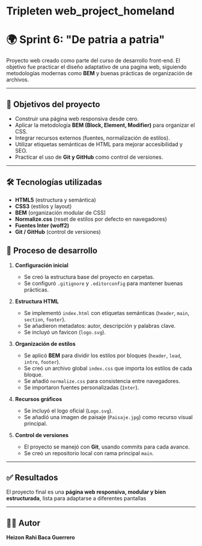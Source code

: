 # Tripleten web_project_homeland

# 🌍 Sprint 6: "De patria a patria"

Proyecto web creado como parte del curso de desarrollo front-end. El objetivo fue practicar el diseño adaptativo de una pagina web, siguiendo metodologías modernas como **BEM** y buenas prácticas de organización de archivos.

---

## 📌 Objetivos del proyecto

- Construir una página web responsiva desde cero.
- Aplicar la metodología **BEM (Block, Element, Modifier)** para organizar el CSS.
- Integrar recursos externos (fuentes, normalización de estilos).
- Utilizar etiquetas semánticas de HTML para mejorar accesibilidad y SEO.
- Practicar el uso de **Git y GitHub** como control de versiones.

---

## 🛠️ Tecnologías utilizadas

- **HTML5** (estructura y semántica)
- **CSS3** (estilos y layout)
- **BEM** (organización modular de CSS)
- **Normalize.css** (reset de estilos por defecto en navegadores)
- **Fuentes Inter (woff2)**
- **Git / GitHub** (control de versiones)

## 🚀 Proceso de desarrollo

1. **Configuración inicial**

   - Se creó la estructura base del proyecto en carpetas.
   - Se configuró `.gitignore` y `.editorconfig` para mantener buenas prácticas.

2. **Estructura HTML**

   - Se implementó `index.html` con etiquetas semánticas (`header`, `main`, `section`, `footer`).
   - Se añadieron metadatos: autor, descripción y palabras clave.
   - Se incluyó un favicon (`logo.svg`).

3. **Organización de estilos**

   - Se aplicó **BEM** para dividir los estilos por bloques (`header`, `lead`, `intro`, `footer`).
   - Se creó un archivo global `index.css` que importa los estilos de cada bloque.
   - Se añadió `normalize.css` para consistencia entre navegadores.
   - Se importaron fuentes personalizadas (`Inter`).

4. **Recursos gráficos**

   - Se incluyó el logo oficial (`Logo.svg`).
   - Se añadió una imagen de paisaje (`Paisaje.jpg`) como recurso visual principal.

5. **Control de versiones**
   - El proyecto se manejó con **Git**, usando commits para cada avance.
   - Se creó un repositorio local con rama principal `main`.

---

## ✅ Resultados

El proyecto final es una **página web responsiva, modular y bien estructurada**, lista para adaptarse a diferentes pantallas

---

## 👨‍💻 Autor

**Heizon Rahi Baca Guerrero**
